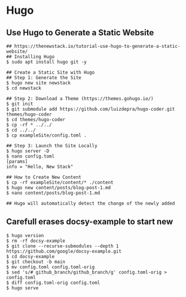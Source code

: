 Hugo
====

## Use Hugo to Generate a Static Website

    ## https://thenewstack.io/tutorial-use-hugo-to-generate-a-static-website/
    ## Installing Hugo
    $ sudo apt install hugo git -y

    ## Create a Static Site with Hugo
    ## Step 1: Generate the Site
    $ hugo new site newstack
    $ cd newstack

    ## Step 2: Download a Theme (https://themes.gohugo.io/)
    $ git init
    $ git submodule add https://github.com/luizdepra/hugo-coder.git themes/hugo-coder
    $ cd themes/hugo-coder
    $ cp -rf * ../../
    $ cd ../../
    $ cp exampleSite/config.toml .

    ## Step 3: Launch the Site Locally
    $ hugo server -D
    $ nano config.toml
    [params]
    info = "Hello, New Stack"

    ## How to Create New Content
    $ cp -rf exampleSite/content/* ./content
    $ hugo new content/posts/blog-post-1.md
    $ nano content/posts/blog-post-1.md

    ## Hugo will automatically detect the change of the newly added

## Carefull erases docsy-example to start new

    $ hugo version
    $ rm -rf docsy-example
    $ git clone --recurse-submodules --depth 1 https://github.com/google/docsy-example.git
    $ cd docsy-example
    $ git checkout -b main
    $ mv config.toml config.toml-orig
    $ sed 's/# github_branch/github_branch/g' config.toml-orig > config.toml
    $ diff config.toml-orig config.toml
    $ hugo serve
